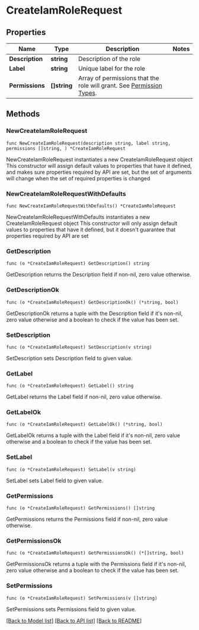 # CreateIamRoleRequest

## Properties

Name | Type | Description | Notes
------------ | ------------- | ------------- | -------------
**Description** | **string** | Description of the role | 
**Label** | **string** | Unique label for the role | 
**Permissions** | **[]string** | Array of permissions that the role will grant. See [Permission Types](https://developer.okta.com/docs/concepts/role-assignment/#permission-types). | 

## Methods

### NewCreateIamRoleRequest

`func NewCreateIamRoleRequest(description string, label string, permissions []string, ) *CreateIamRoleRequest`

NewCreateIamRoleRequest instantiates a new CreateIamRoleRequest object
This constructor will assign default values to properties that have it defined,
and makes sure properties required by API are set, but the set of arguments
will change when the set of required properties is changed

### NewCreateIamRoleRequestWithDefaults

`func NewCreateIamRoleRequestWithDefaults() *CreateIamRoleRequest`

NewCreateIamRoleRequestWithDefaults instantiates a new CreateIamRoleRequest object
This constructor will only assign default values to properties that have it defined,
but it doesn't guarantee that properties required by API are set

### GetDescription

`func (o *CreateIamRoleRequest) GetDescription() string`

GetDescription returns the Description field if non-nil, zero value otherwise.

### GetDescriptionOk

`func (o *CreateIamRoleRequest) GetDescriptionOk() (*string, bool)`

GetDescriptionOk returns a tuple with the Description field if it's non-nil, zero value otherwise
and a boolean to check if the value has been set.

### SetDescription

`func (o *CreateIamRoleRequest) SetDescription(v string)`

SetDescription sets Description field to given value.


### GetLabel

`func (o *CreateIamRoleRequest) GetLabel() string`

GetLabel returns the Label field if non-nil, zero value otherwise.

### GetLabelOk

`func (o *CreateIamRoleRequest) GetLabelOk() (*string, bool)`

GetLabelOk returns a tuple with the Label field if it's non-nil, zero value otherwise
and a boolean to check if the value has been set.

### SetLabel

`func (o *CreateIamRoleRequest) SetLabel(v string)`

SetLabel sets Label field to given value.


### GetPermissions

`func (o *CreateIamRoleRequest) GetPermissions() []string`

GetPermissions returns the Permissions field if non-nil, zero value otherwise.

### GetPermissionsOk

`func (o *CreateIamRoleRequest) GetPermissionsOk() (*[]string, bool)`

GetPermissionsOk returns a tuple with the Permissions field if it's non-nil, zero value otherwise
and a boolean to check if the value has been set.

### SetPermissions

`func (o *CreateIamRoleRequest) SetPermissions(v []string)`

SetPermissions sets Permissions field to given value.



[[Back to Model list]](../README.md#documentation-for-models) [[Back to API list]](../README.md#documentation-for-api-endpoints) [[Back to README]](../README.md)


